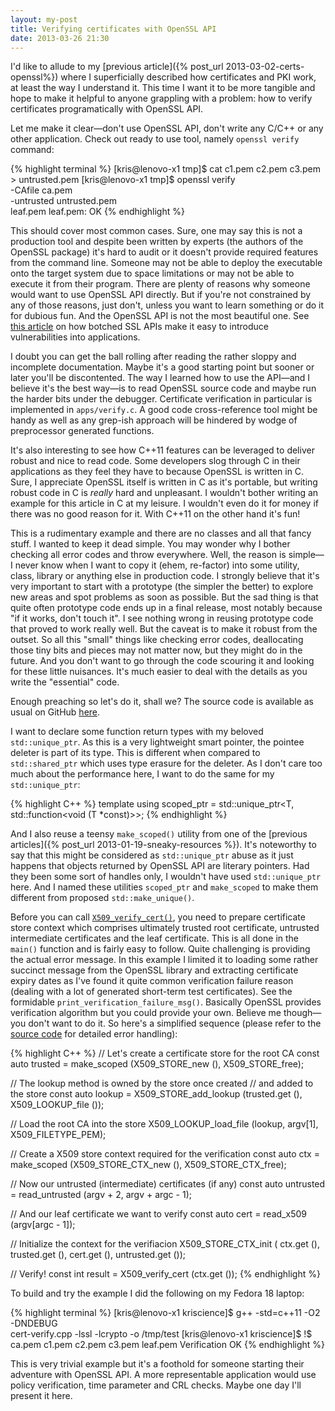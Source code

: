 ```yaml
---
layout: my-post
title: Verifying certificates with OpenSSL API
date: 2013-03-26 21:30
---
```


I'd like to allude to my [previous article]({% post_url 2013-03-02-certs-openssl%}) where I superficially described how certificates and
PKI work, at least the way I understand it. This time I want it to be more
tangible and hope to make it helpful to anyone grappling with a problem: how to
verify certificates programatically with OpenSSL API.

Let me make it clear—don't use OpenSSL API, don't write any C/C++ or any other
application. Check out ready to use tool, namely `openssl verify` command:

{% highlight terminal %}
[kris@lenovo-x1 tmp]$ cat c1.pem c2.pem c3.pem > untrusted.pem
[kris@lenovo-x1 tmp]$ openssl verify \
  -CAfile ca.pem \
  -untrusted untrusted.pem \
  leaf.pem 
leaf.pem: OK
{% endhighlight %}

This should cover most common cases. Sure, one may say this is not a production
tool and despite been written by experts (the authors of the OpenSSL package)
it's hard to audit or it doesn't provide required features from the command
line. Someone may not be able to deploy the executable onto the target system
due to space limitations or may not be able to execute it from their
program. There are plenty of reasons why someone would want to use OpenSSL API
directly. But if you're not constrained by any of those reasons, just don't,
unless you want to learn something or do it for dubious fun. And the OpenSSL API
is not the most beautiful one. See [this article](https://threatpost.com/en_us/blogs/ssl-vulnerabilities-found-critical-non-browser-software-packages-102512)
on how botched SSL APIs make it easy to introduce vulnerabilities into
applications.

I doubt you can get the ball rolling after reading the rather sloppy and
incomplete documentation. Maybe it's a good starting point but sooner or later
you'll be discontented. The way I learned how to use the API—and I believe it's
the best way—is to read OpenSSL source code and maybe run the harder bits under
the debugger. Certificate verification in particular is implemented in
`apps/verify.c`. A good code cross-reference tool might be handy as well as any
grep-ish approach will be hindered by wodge of preprocessor generated functions.


It's also interesting to see how C++11 features can be leveraged to deliver
robust and nice to read code. Some developers slog through C in their
applications as they feel they have to because OpenSSL is written in C. Sure, I
appreciate OpenSSL itself is written in C as it's portable, but writing robust
code in C is _really_ hard and unpleasant. I wouldn't bother writing an example
for this article in C at my leisure. I wouldn't even do it for money if there
was no good reason for it. With C++11 on the other hand it's fun!

This is a rudimentary example and there are no classes and all that fancy
stuff. I wanted to keep it dead simple. You may wonder why I bother checking all
error codes and throw everywhere. Well, the reason is simple—I never know when I
want to copy it (ehem, re-factor) into some utility, class, library or anything
else in production code. I strongly believe that it's very important to start
with a prototype (the simpler the better) to explore new areas and spot problems
as soon as possible. But the sad thing is that quite often prototype code ends
up in a final release, most notably because "if it works, don't touch it". I see
nothing wrong in reusing prototype code that proved to work really well. But the
caveat is to make it robust from the outset. So all this "small" things like
checking error codes, deallocating those tiny bits and pieces may not matter
now, but they might do in the future. And you don't want to go through the code
scouring it and looking for these little nuisances. It's much easier to deal
with the details as you write the "essential" code.

Enough preaching so let's do it, shall we? The source code is available as usual
on GitHub [here](https://github.com/kkonopko/kriscience/blob/master/cert-verify/cert-verify.cpp).

I want to declare some function return types with my beloved
`std::unique_ptr`. As this is a very lightweight smart pointer, the pointee
deleter is part of its type. This is different when compared to
`std::shared_ptr` which uses type erasure for the deleter. As I don't care too
much about the performance here, I want to do the same for my `std::unique_ptr`:

{% highlight C++ %}
template<class T>
using scoped_ptr = std::unique_ptr<T, std::function<void (T *const)>>;
{% endhighlight %}

And I also reuse a teensy `make_scoped()` utility from one of the [previous
articles]({% post_url 2013-01-19-sneaky-resources %}). It's noteworthy to say
that this might be considered as `std::unique_ptr` abuse as it just happens that
objects returned by OpenSSL API are literary pointers. Had they been some sort
of handles only, I wouldn't have used `std::unique_ptr` here. And I named these
utilities `scoped_ptr` and `make_scoped` to make them different from proposed
`std::make_unique()`.

Before you can call
[`X509_verify_cert()`](https://www.openssl.org/docs/crypto/X509_verify_cert.html),
you need to prepare certificate store context which comprises ultimately trusted
root certificate, untrusted intermediate certificates and the leaf
certificate. This is all done in the `main()` function and is fairly easy to
follow. Quite challenging is providing the actual error message. In this example
I limited it to loading some rather succinct message from the OpenSSL library
and extracting certificate expiry dates as I've found it quite common
verification failure reason (dealing with a lot of generated short-term test
certificates). See the formidable `print_verification_failure_msg()`. Basically
OpenSSL provides verification algorithm but you could provide your own. Believe
me though—you don't want to do it. So here's a simplified sequence (please refer
to the [source code](https://github.com/kkonopko/kriscience/blob/master/cert-verify/cert-verify.cpp)
for detailed error handling):

{% highlight C++ %}
// Let's create a certificate store for the root CA
const auto trusted =
  make_scoped (X509_STORE_new (), X509_STORE_free);

// The lookup method is owned by the store once created
// and added to the store
const auto lookup =
  X509_STORE_add_lookup (trusted.get (), X509_LOOKUP_file ());

// Load the root CA into the store
X509_LOOKUP_load_file (lookup, argv[1], X509_FILETYPE_PEM);

// Create a X509 store context required for the verification
const auto ctx =
  make_scoped (X509_STORE_CTX_new (), X509_STORE_CTX_free);

// Now our untrusted (intermediate) certificates (if any)
const auto untrusted =
  read_untrusted (argv + 2, argv + argc - 1);

// And our leaf certificate we want to verify
const auto cert =
  read_x509 (argv[argc - 1]);

// Initialize the context for the verifiacion
X509_STORE_CTX_init (
  ctx.get (), trusted.get (), cert.get (), untrusted.get ());

// Verify!
const int result = X509_verify_cert (ctx.get ());
{% endhighlight %}

To build and try the example I did the following on my Fedora 18 laptop:

{% highlight terminal %}
[kris@lenovo-x1 kriscience]$ g++ -std=c++11 -O2 -DNDEBUG \
cert-verify.cpp -lssl -lcrypto -o /tmp/test
[kris@lenovo-x1 kriscience]$ !$ ca.pem c1.pem c2.pem c3.pem leaf.pem
Verification OK
{% endhighlight %}

This is very trivial example but it's a foothold for someone starting their
adventure with OpenSSL API. A more representable application would use policy
verification, time parameter and CRL checks. Maybe one day I'll present it here.

